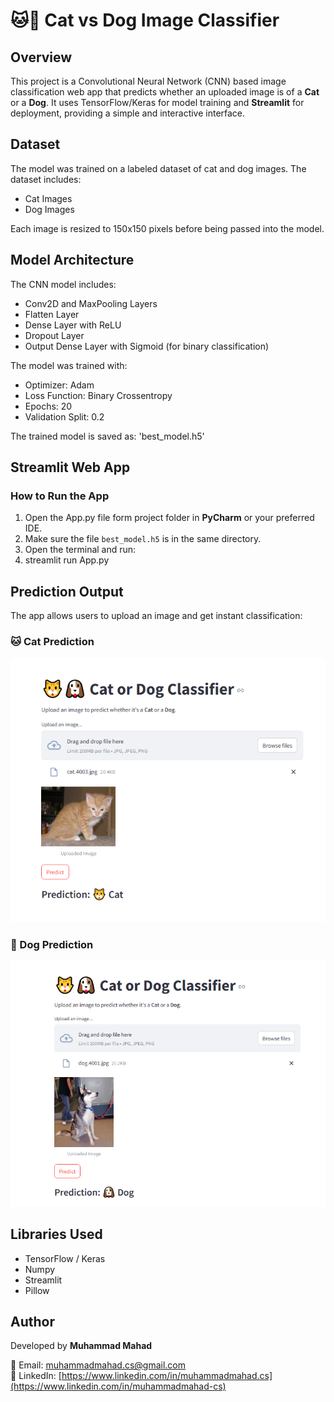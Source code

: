 # 🐱🐶 Cat vs Dog Image Classifier

## Overview

This project is a Convolutional Neural Network (CNN) based image classification web app that predicts whether an uploaded image is of a **Cat** or a **Dog**. It uses TensorFlow/Keras for model training and **Streamlit** for deployment, providing a simple and interactive interface.

## Dataset

The model was trained on a labeled dataset of cat and dog images. The dataset includes:

* Cat Images
* Dog Images

Each image is resized to 150x150 pixels before being passed into the model.

## Model Architecture

The CNN model includes:

* Conv2D and MaxPooling Layers
* Flatten Layer
* Dense Layer with ReLU
* Dropout Layer
* Output Dense Layer with Sigmoid (for binary classification)

The model was trained with:

* Optimizer: Adam
* Loss Function: Binary Crossentropy
* Epochs: 20
* Validation Split: 0.2

The trained model is saved as:
'best_model.h5'


## Streamlit Web App

### How to Run the App

1. Open the App.py file form project folder in **PyCharm** or your preferred IDE.
2. Make sure the file `best_model.h5` is in the same directory.
3. Open the terminal and run:
4. streamlit run App.py



## Prediction Output

The app allows users to upload an image and get instant classification:

### 🐱 Cat Prediction

![Cat Prediction](https://github.com/M-MAHAD1/Cat-_VS_Dog_Image_Classifier_CNN_Model/blob/main/catpred.PNG)

### 🐶 Dog Prediction

![Dog Prediction](https://github.com/M-MAHAD1/Cat-_VS_Dog_Image_Classifier_CNN_Model/blob/main/dogpred.PNG)


## Libraries Used

- TensorFlow / Keras
- Numpy
- Streamlit
- Pillow


## Author

Developed by **Muhammad Mahad**

📧 Email: muhammadmahad.cs@gmail.com  
🔗 LinkedIn: [https://www.linkedin.com/in/muhammadmahad.cs](https://www.linkedin.com/in/muhammadmahad-cs)
